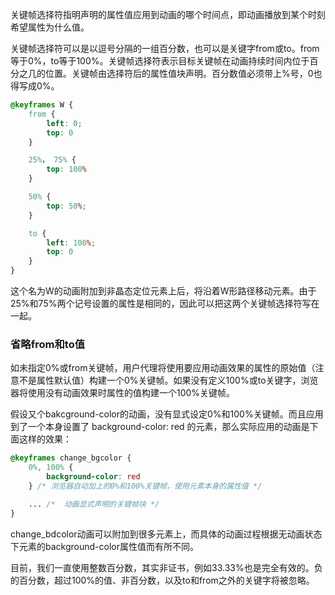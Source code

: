关键帧选择符指明声明的属性值应用到动画的哪个时间点，即动画播放到某个时刻希望属性为什么值。

关键帧选择符可以是以逗号分隔的一组百分数，也可以是关键字from或to。from等于0%，to等于100%。关键帧选择符表示目标关键帧在动画持续时间内位于百分之几的位置。关键帧由选择符后的属性值块声明。百分数值必须带上%号，0也得写成0%。
```CSS
@keyframes W {
    from {
        left: 0;
        top: 0
    }

    25%， 75% {
        top: 100%
    }

    50% {
        top: 50%;
    }

    to {
        left: 100%;
        top: 0
    }
}
```
这个名为W的动画附加到非晶态定位元素上后，将沿着W形路径移动元素。由于25%和75%两个记号设置的属性是相同的，因此可以把这两个关键帧选择符写在一起。

### 省略from和to值
如未指定0%或from关键帧，用户代理将使用要应用动画效果的属性的原始值（注意不是属性默认值）构建一个0%关键帧。如果没有定义100%或to关键字，浏览器将使用没有动画效果时属性的值构建一个100%关键帧。

假设又个bakcground-color的动画，没有显式设定0%和100%关键帧。而且应用到了一个本身设置了 background-color: red 的元素，那么实际应用的动画是下面这样的效果：
```CSS
@keyframes change_bgcolor {
    0%, 100% {
        background-color: red
    } /* 浏览器自动加上的0%和100%关键帧，使用元素本身的属性值 */

    ... /*  动画显式声明的关键帧块 */
}
```

change_bdcolor动画可以附加到很多元素上，而具体的动画过程根据无动画状态下元素的background-color属性值而有所不同。

目前，我们一直使用整数百分数，其实非证书，例如33.33%也是完全有效的。负的百分数，超过100%的值、非百分数，以及to和from之外的关键字将被忽略。
